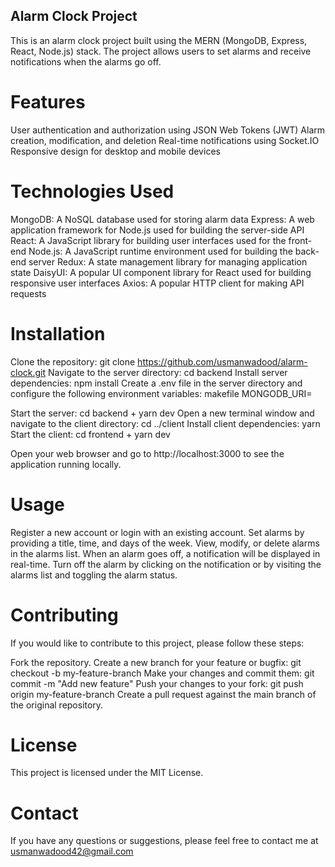 ## Alarm Clock Project
This is an alarm clock project built using the MERN (MongoDB, Express, React, Node.js) stack. The project allows users to set alarms and receive notifications when the alarms go off.

# Features
User authentication and authorization using JSON Web Tokens (JWT)
Alarm creation, modification, and deletion
Real-time notifications using Socket.IO
Responsive design for desktop and mobile devices

# Technologies Used
MongoDB: A NoSQL database used for storing alarm data
Express: A web application framework for Node.js used for building the server-side API
React: A JavaScript library for building user interfaces used for the front-end
Node.js: A JavaScript runtime environment used for building the back-end server
Redux: A state management library for managing application state
DaisyUI: A popular UI component library for React used for building responsive user interfaces
Axios: A popular HTTP client for making API requests

# Installation
Clone the repository: git clone https://github.com/usmanwadood/alarm-clock.git
Navigate to the server directory: cd backend
Install server dependencies: npm install
Create a .env file in the server directory and configure the following environment variables:
makefile
MONGODB_URI=<your-mongodb-connection-string>

Start the server: cd backend + yarn dev
Open a new terminal window and navigate to the client directory: cd ../client
Install client dependencies: yarn
Start the client: cd frontend + yarn dev

Open your web browser and go to http://localhost:3000 to see the application running locally.

# Usage
Register a new account or login with an existing account.
Set alarms by providing a title, time, and days of the week.
View, modify, or delete alarms in the alarms list.
When an alarm goes off, a notification will be displayed in real-time.
Turn off the alarm by clicking on the notification or by visiting the alarms list and toggling the alarm status.

# Contributing
If you would like to contribute to this project, please follow these steps:

Fork the repository.
Create a new branch for your feature or bugfix: git checkout -b my-feature-branch
Make your changes and commit them: git commit -m "Add new feature"
Push your changes to your fork: git push origin my-feature-branch
Create a pull request against the main branch of the original repository.

# License
This project is licensed under the MIT License.

# Contact
If you have any questions or suggestions, please feel free to contact me at usmanwadood42@gmail.com
